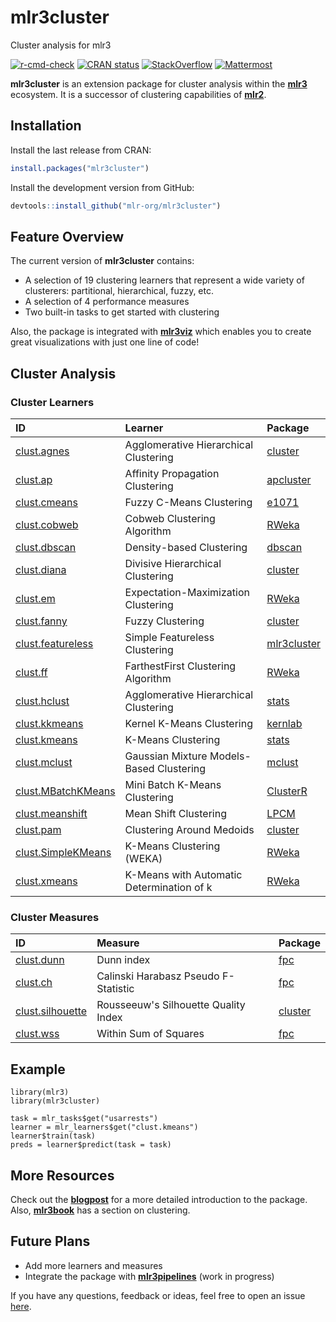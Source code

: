 # mlr3cluster

Cluster analysis for mlr3

<!-- badges: start -->
[![r-cmd-check](https://github.com/mlr-org/mlr3cluster/actions/workflows/r-cmd-check.yml/badge.svg)](https://github.com/mlr-org/mlr3cluster/actions/workflows/r-cmd-check.yml)
[![CRAN status](https://www.r-pkg.org/badges/version/mlr3cluster)](https://CRAN.R-project.org/package=mlr3cluster)
[![StackOverflow](https://img.shields.io/badge/stackoverflow-mlr3-orange.svg)](https://stackoverflow.com/questions/tagged/mlr3)
[![Mattermost](https://img.shields.io/badge/chat-mattermost-orange.svg)](https://lmmisld-lmu-stats-slds.srv.mwn.de/mlr_invite/)
<!-- badges: end -->

**mlr3cluster** is an extension package for cluster analysis within the **[mlr3](https://github.com/mlr-org/mlr3)** ecosystem. It is a successor of clustering capabilities of **[mlr2](https://github.com/mlr-org/mlr)**.

## Installation

Install the last release from CRAN:

``` r
install.packages("mlr3cluster")
```

Install the development version from GitHub:

``` r
devtools::install_github("mlr-org/mlr3cluster")
```

## Feature Overview

The current version of **mlr3cluster** contains:

  - A selection of 19 clustering learners that represent a wide variety of clusterers:
    partitional, hierarchical, fuzzy, etc.
  - A selection of 4 performance measures
  - Two built-in tasks to get started with clustering

Also, the package is integrated with **[mlr3viz](https://github.com/mlr-org/mlr3viz)** which enables you to create great visualizations with just one line of code!

## Cluster Analysis

### Cluster Learners

| ID | Learner | Package |
| :--| :------ | :------ |
| [clust.agnes](https://mlr3cluster.mlr-org.com/reference/mlr_learners_clust.agnes.html) | Agglomerative Hierarchical Clustering |  [cluster](https://CRAN.R-project.org/package=cluster) |
| [clust.ap](https://mlr3cluster.mlr-org.com/reference/mlr_learners_clust.ap.html) | Affinity Propagation Clustering |  [apcluster](https://CRAN.R-project.org/package=apcluster) |
| [clust.cmeans](https://mlr3cluster.mlr-org.com/reference/mlr_learners_clust.cmeans.html) | Fuzzy C-Means Clustering |  [e1071](https://CRAN.R-project.org/package=e1071) |
| [clust.cobweb](https://mlr3cluster.mlr-org.com/reference/mlr_learners_clust.cobweb.html) | Cobweb Clustering Algorithm |  [RWeka](https://CRAN.R-project.org/package=RWeka) |
| [clust.dbscan](https://mlr3cluster.mlr-org.com/reference/mlr_learners_clust.dbscan.html) | Density-based Clustering | [dbscan](https://CRAN.R-project.org/package=dbscan) |
| [clust.diana](https://mlr3cluster.mlr-org.com/reference/mlr_learners_clust.diana.html) | Divisive Hierarchical Clustering | [cluster](https://CRAN.R-project.org/package=cluster) |
| [clust.em](https://mlr3cluster.mlr-org.com/reference/mlr_learners_clust.em.html) | Expectation-Maximization Clustering |  [RWeka](https://CRAN.R-project.org/package=RWeka) |
| [clust.fanny](https://mlr3cluster.mlr-org.com/reference/mlr_learners_clust.fanny.html) | Fuzzy Clustering | [cluster](https://CRAN.R-project.org/package=cluster) |
| [clust.featureless](https://mlr3cluster.mlr-org.com/reference/mlr_learners_clust.featureless.html) | Simple Featureless Clustering | [mlr3cluster](https://github.com/mlr-org/mlr3cluster) |
| [clust.ff](https://mlr3cluster.mlr-org.com/reference/mlr_learners_clust.FF.html) | FarthestFirst Clustering Algorithm |  [RWeka](https://CRAN.R-project.org/package=RWeka) |
| [clust.hclust](https://mlr3cluster.mlr-org.com/reference/mlr_learners_clust.hclust.html) | Agglomerative Hierarchical Clustering | [stats](https://stat.ethz.ch/R-manual/R-devel/library/stats/html/stats-package.html) |
| [clust.kkmeans](https://mlr3cluster.mlr-org.com/reference/mlr_learners_clust.kkmeans.html) | Kernel K-Means Clustering |  [kernlab](https://CRAN.R-project.org/package=kernlab) |
| [clust.kmeans](https://mlr3cluster.mlr-org.com/reference/mlr_learners_clust.kmeans.html) | K-Means Clustering | [stats](https://stat.ethz.ch/R-manual/R-devel/library/stats/html/stats-package.html) |
| [clust.mclust](https://mlr3cluster.mlr-org.com/reference/mlr_learners_clust.mclust.html) | Gaussian Mixture Models-Based Clustering | [mclust](https://cran.r-project.org/package=mclust) |
| [clust.MBatchKMeans](https://mlr3cluster.mlr-org.com/reference/mlr_learners_clust.MiniBatchKMeans.html) | Mini Batch K-Means Clustering | [ClusterR](https://CRAN.R-project.org/package=ClusterR) |
| [clust.meanshift](https://mlr3cluster.mlr-org.com/reference/mlr_learners_clust.meanshift.html) | Mean Shift Clustering | [LPCM](https://CRAN.R-project.org/package=LPCM) |
| [clust.pam](https://mlr3cluster.mlr-org.com/reference/mlr_learners_clust.pam.html) | Clustering Around Medoids | [cluster](https://CRAN.R-project.org/package=cluster) |
| [clust.SimpleKMeans](https://mlr3cluster.mlr-org.com/reference/mlr_learners_clust.SimpleKMeans.html) | K-Means Clustering (WEKA) |  [RWeka](https://CRAN.R-project.org/package=RWeka) |
| [clust.xmeans](https://mlr3cluster.mlr-org.com/reference/mlr_learners_clust.xmeans.html) | K-Means with Automatic Determination of k | [RWeka](https://CRAN.R-project.org/package=RWeka) |

### Cluster Measures

| ID | Measure | Package |
| :--| :------ | :------ |
| [clust.dunn](https://mlr3cluster.mlr-org.com/reference/mlr_measures_clust.dunn.html) | Dunn index | [fpc](https://cran.r-project.org/package=fpc) |
| [clust.ch](https://mlr3cluster.mlr-org.com/reference/mlr_measures_clust.ch.html) | Calinski Harabasz Pseudo F-Statistic | [fpc](https://cran.r-project.org/package=fpc) |
| [clust.silhouette](https://mlr3cluster.mlr-org.com/reference/mlr_measures_clust.silhouette.html) | Rousseeuw's Silhouette Quality Index | [cluster](https://cran.r-project.org/package=cluster) |
| [clust.wss](https://mlr3cluster.mlr-org.com/reference/mlr_measures_clust.wss.html) | Within Sum of Squares | [fpc](https://cran.r-project.org/package=fpc) |


## Example

```{r}
library(mlr3)
library(mlr3cluster)

task = mlr_tasks$get("usarrests")
learner = mlr_learners$get("clust.kmeans")
learner$train(task)
preds = learner$predict(task = task)
```

## More Resources

Check out the **[blogpost](https://mlr-org.com/posts/2020-08-26-introducing-mlr3cluster-cluster-analysis-package/)** for a more detailed introduction to the package.
Also, **[mlr3book](https://mlr3book.mlr-org.com/special.html#cluster)** has a section on clustering.

## Future Plans

  - Add more learners and measures
  - Integrate the package with **[mlr3pipelines](https://github.com/mlr-org/mlr3pipelines)**
    (work in progress)

If you have any questions, feedback or ideas, feel free to open an issue [here](https://github.com/mlr-org/mlr3cluster/issues).
